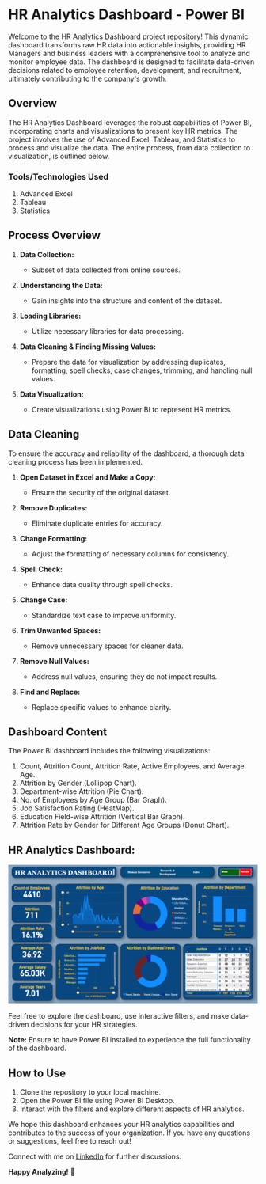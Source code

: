 # HR Analytics Dashboard - Power BI

Welcome to the HR Analytics Dashboard project repository! This dynamic dashboard transforms raw HR data into actionable insights, providing HR Managers and business leaders with a comprehensive tool to analyze and monitor employee data. The dashboard is designed to facilitate data-driven decisions related to employee retention, development, and recruitment, ultimately contributing to the company's growth.

## Overview

The HR Analytics Dashboard leverages the robust capabilities of Power BI, incorporating charts and visualizations to present key HR metrics. The project involves the use of Advanced Excel, Tableau, and Statistics to process and visualize the data. The entire process, from data collection to visualization, is outlined below.

### Tools/Technologies Used

1. Advanced Excel
2. Tableau
3. Statistics

## Process Overview

1. **Data Collection:**
   - Subset of data collected from online sources.

2. **Understanding the Data:**
   - Gain insights into the structure and content of the dataset.

3. **Loading Libraries:**
   - Utilize necessary libraries for data processing.

4. **Data Cleaning & Finding Missing Values:**
   - Prepare the data for visualization by addressing duplicates, formatting, spell checks, case changes, trimming, and handling null values.

5. **Data Visualization:**
   - Create visualizations using Power BI to represent HR metrics.

## Data Cleaning

To ensure the accuracy and reliability of the dashboard, a thorough data cleaning process has been implemented.

1. **Open Dataset in Excel and Make a Copy:**
   - Ensure the security of the original dataset.

2. **Remove Duplicates:**
   - Eliminate duplicate entries for accuracy.

3. **Change Formatting:**
   - Adjust the formatting of necessary columns for consistency.

4. **Spell Check:**
   - Enhance data quality through spell checks.

5. **Change Case:**
   - Standardize text case to improve uniformity.

6. **Trim Unwanted Spaces:**
   - Remove unnecessary spaces for cleaner data.

7. **Remove Null Values:**
   - Address null values, ensuring they do not impact results.

8. **Find and Replace:**
   - Replace specific values to enhance clarity.

## Dashboard Content

The Power BI dashboard includes the following visualizations:

1. Count, Attrition Count, Attrition Rate, Active Employees, and Average Age.
2. Attrition by Gender (Lollipop Chart).
3. Department-wise Attrition (Pie Chart).
4. No. of Employees by Age Group (Bar Graph).
5. Job Satisfaction Rating (HeatMap).
6. Education Field-wise Attrition (Vertical Bar Graph).
7. Attrition Rate by Gender for Different Age Groups (Donut Chart).

## HR Analytics Dashboard:

![HR Data Analysis.png](https://github.com/meabhaykr/HR-Data-Analysis/blob/main/HR%20Analytics%20Dashboard.png)

Feel free to explore the dashboard, use interactive filters, and make data-driven decisions for your HR strategies.

**Note:** Ensure to have Power BI installed to experience the full functionality of the dashboard.

## How to Use

1. Clone the repository to your local machine.
2. Open the Power BI file using Power BI Desktop.
3. Interact with the filters and explore different aspects of HR analytics.

We hope this dashboard enhances your HR analytics capabilities and contributes to the success of your organization. If you have any questions or suggestions, feel free to reach out!

Connect with me on [LinkedIn](https://www.linkedin.com/in/meabhaykr/) for further discussions.

**Happy Analyzing!** 🚀

